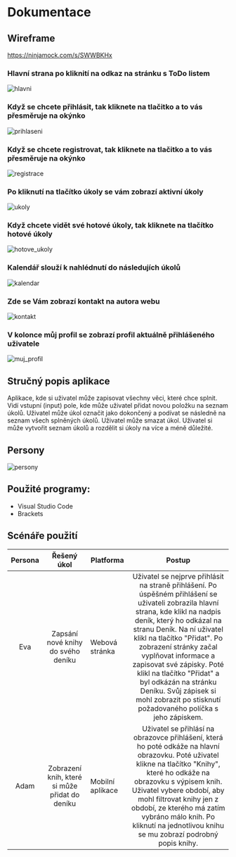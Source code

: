 # Dokumentace

## Wireframe

https://ninjamock.com/s/SWWBKHx

### Hlavní strana po kliknití na odkaz na stránku s ToDo listem
![hlavni](https://user-images.githubusercontent.com/72737069/114014424-e4592400-9868-11eb-8ab2-e3aef1fd7f33.png)
### Když se chcete přihlásit, tak kliknete na tlačitko a to vás přesměruje na okýnko 
![prihlaseni](https://user-images.githubusercontent.com/72737069/114016392-1075a480-986b-11eb-9223-96f15e49ff33.png)
### Když se chcete registrovat, tak kliknete na tlačitko a to vás přesměruje na okýnko 
![registrace](https://user-images.githubusercontent.com/72737069/114016404-123f6800-986b-11eb-8270-2e85679a797c.png)
### Po kliknutí na tlačítko úkoly se vám zobrazí aktivní úkoly
![ukoly](https://user-images.githubusercontent.com/72737069/114016720-6c402d80-986b-11eb-9c1a-11c083608141.png)
### Když chcete vidět své hotové úkoly, tak kliknete na tlačítko hotové úkoly
![hotove_ukoly](https://user-images.githubusercontent.com/72737069/114016787-7f52fd80-986b-11eb-90c2-70a3a590f6a9.png)
### Kalendář slouží k nahlédnutí do následujích úkolů
![kalendar](https://user-images.githubusercontent.com/72737069/114016822-8aa62900-986b-11eb-8571-2a4da4b659c2.png)
### Zde se Vám zobrazí kontakt na autora webu
![kontakt](https://user-images.githubusercontent.com/72737069/114016842-9134a080-986b-11eb-8314-83e25ff36690.png)
### V kolonce můj profil se zobrazí profil aktuálně přihlášeného uživatele 
![muj_profil](https://user-images.githubusercontent.com/72737069/114016855-95f95480-986b-11eb-9a4c-e08d1c1b819e.png)

## Stručný popis aplikace 

Aplikace, kde si uživatel může zapisovat všechny věci, které chce splnit. Vidí vstupní (input) pole, kde může uživatel přidat novou položku na seznam úkolů. Uživatel může úkol označit jako dokončený a podívat se následně na seznam všech splněných úkolů. Uživatel může smazat úkol. Uživatel si může vytvořit seznam úkolů a rozdělit si úkoly na více a méně důležité. 
 
## Persony

![persony](https://user-images.githubusercontent.com/72737069/114028807-2db16f80-9879-11eb-8262-351b0fa07260.png)


## Použité programy: 
- Visual Studio Code
- Brackets

## Scénáře použití
| Persona |                   Řešený úkol                  | Platforma        |                                                                                                                                                                                                                        Postup                                                                                                                                                                                                                       |
|:-------:|:----------------------------------------------:|------------------|:---------------------------------------------------------------------------------------------------------------------------------------------------------------------------------------------------------------------------------------------------------------------------------------------------------------------------------------------------------------------------------------------------------------------------------------------------:|
|   Eva   | Zapsání nové knihy do svého deníku             | Webová stránka   | Uživatel se nejprve přihlásit na straně přihlášení. Po úspěšném přihlášení se uživateli zobrazila hlavní strana, kde klikl na nadpis deník, který ho odkázal na stranu Deník. Na ní uživatel klikl na tlačítko "Přidat". Po zobrazení stránky začal vyplňovat informace a zapisovat své zápisky. Poté klikl na tlačítko "Přidat" a byl odkázán na stránku Deníku. Svůj zápisek si mohl zobrazit po stisknutí požadovaného políčka s jeho zápiskem.  |
|   Adam  | Zobrazení knih, které si může přidat do deníku | Mobilní aplikace | Uživatel se přihlásí na obrazovce přihlášení, která ho poté odkáže na hlavní obrazovku. Poté uživatel klikne na tlačítko "Knihy", které ho odkáže na obrazovku s výpisem knih. Uživatel vybere období, aby mohl filtrovat knihy jen z období, ze kterého má zatím vybráno málo knih. Po kliknutí na jednotlivou knihu se mu zobrazí podrobný popis knihy.                                                                                           |




